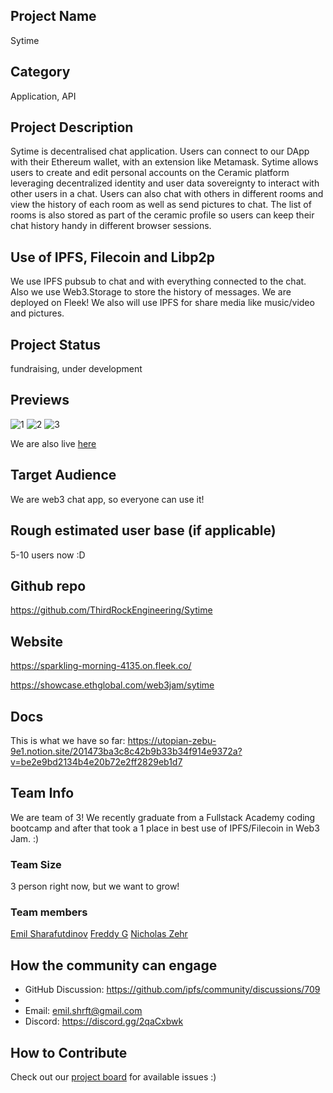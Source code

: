## Project Name <!-- Add your project name here with format "Project Name"-->
Sytime

## Category 
<!--developer tooling, application, wallet, infrastructure, etc-->
Application, API

## Project Description
<!--Describe your project in a few sentences. -->
Sytime is decentralised chat application. 
Users can connect to our DApp with their Ethereum wallet, with an extension like Metamask.
Sytime allows users to create and edit personal accounts on the Ceramic platform leveraging decentralized identity
and user data sovereignty to interact with other users in a chat.
Users can also chat with others in different rooms and view the history of each room as well as send pictures to chat.
The list of rooms is also stored as part of the ceramic profile so users can keep their chat history handy in different browser sessions.

## Use of IPFS, Filecoin and Libp2p
<!-- Describe how your project uses any or all of these technologies, and why. -->
We use IPFS pubsub to chat and with everything connected to the chat.
Also we use Web3.Storage to store the history of messages.
We are deployed on Fleek! We also will use IPFS for share media like music/video and pictures.

## Project Status
<!--brainstorming, fundraising, under development, beta, shipped, etc-->
fundraising, under development

## Previews
<!--Add some screenshots to give a preview of your product-->
![1](https://ethglobal.s3.amazonaws.com/rec3dQTX9jnVOXz6A/Screenshot_2021-11-21_at_16.45.36.png)
![2](https://ethglobal.s3.amazonaws.com/rec3dQTX9jnVOXz6A/Screenshot_2021-11-21_at_16.45.16.png)
![3](https://ethglobal.s3.amazonaws.com/rec3dQTX9jnVOXz6A/Screenshot_2021-11-21_at_16.45.26.png)

We are also live [here](https://sparkling-morning-4135.on.fleek.co/)

## Target Audience
<!--Describe who will be your project's users-->
We are web3 chat app, so everyone can use it!

## Rough estimated user base (if applicable)
<!--How many users do you have right now?-->
5-10 users now :D


## Github repo
<!--Attach a link to your GitHub repo - open source is required - please make sure your repo has a license file and is licensed using MIT open source license! -->
https://github.com/ThirdRockEngineering/Sytime

## Website
<!--Link your website if available-->
https://sparkling-morning-4135.on.fleek.co/

<!--If you're applying for a Next Step grant, add the URL to your hackathon submission here also-->
https://showcase.ethglobal.com/web3jam/sytime

## Docs
<!--Including a link to your project docs!-->
This is what we have so far: https://utopian-zebu-9e1.notion.site/201473ba3c8c42b9b33b34f914e9372a?v=be2e9bd2134b4e20b72e2ff2829eb1d7

## Team Info
<!-- Introduce your amazing team - how many team members are working on this project and who are they?-->
We are team of 3! We recently graduate from a Fullstack Academy coding bootcamp and after that took a 1 place in best use of IPFS/Filecoin in Web3 Jam. :)

### Team Size  
3 person right now, but we want to grow!

### Team members  
[Emil Sharafutdinov](https://www.linkedin.com/in/emilishere/)
[Freddy G](https://www.linkedin.com/in/freddyjgomez/)
[Nicholas Zehr](https://www.linkedin.com/in/nicholas-zehr-pmp/)

## How the community can engage
* GitHub Discussion: https://github.com/ipfs/community/discussions/709
* <!--Start a discussion with the community here: https://github.com/ipfs/community/discussions/new and attach the link!-->  
* Email:  emil.shrft@gmail.com
* Discord:  https://discord.gg/2qaCxbwk


## How to Contribute
<!--How can the community contribute to your project?-->
Check out our [project board](https://github.com/ThirdRockEngineering/Sytime/projects/2) for available issues :)
